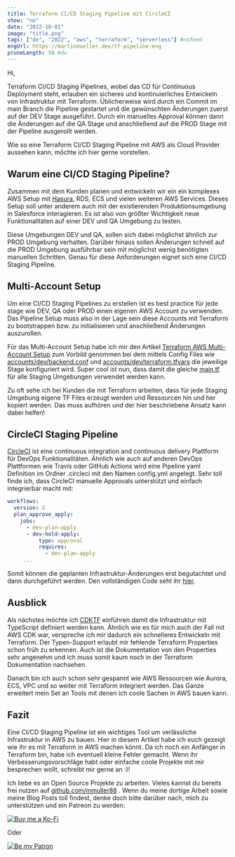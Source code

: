 ```yaml
---
title: Terraform CI/CD Staging Pipeline mit CircleCI
show: "no"
date: "2022-10-01"
image: "title.png"
tags: ["de", "2022", "aws", "terraform", "serverless"] #nofeed
engUrl: https://martinmueller.dev/tf-pipeline-eng
pruneLength: 50 #du
---
```


Hi,

Terraform CI/CD Staging Pipelines, wobei das CD für Continuous Deployment steht, erlauben ein sicheres und kontinuierliches Entwickeln von Infrastruktur mit Terraform. Üblicherweise wird durch ein Commit im main Branch die Pipeline gestartet und die gewünschten Änderungen zuerst auf der DEV Stage ausgeführt. Durch ein manuelles Approval können dann die Änderungen auf die QA Stage und anschließend auf die PROD Stage mit der Pipeline ausgerollt werden.

Wie so eine Terraform CI/CD Staging Pipeline mit AWS als Cloud Provider aussehen kann, möchte ich hier gerne vorstellen.

## Warum eine CI/CD Staging Pipeline?

Zusammen mit dem Kunden planen und entwickeln wir ein ein komplexes AWS Setup mit [Hasura](https://hasura.io/), RDS, ECS und vielen weiteren AWS Services. Dieses Setup soll unter anderem auch mit der existierenden Produktionsumgebung in Salesforce interagieren. Es ist also von größter Wichtigkeit neue Funktionalitäten auf einer DEV und QA Umgebung zu testen.

Diese Umgebungen DEV und QA, sollen sich dabei möglichst ähnlich zur PROD Umgebung verhalten. Darüber hinaus sollen Änderungen schnell auf die PROD Umgebung ausführbar sein mit möglichst wenig benötigten manuellen Schritten. Genau für diese Anforderungen eignet sich eine CI/CD Staging Pipeline.

## Multi-Account Setup

Um eine CI/CD Staging Pipelines zu erstellen ist es best practice für jede stage wie DEV, QA oder PROD einen eigenen AWS Account zu verwenden. Das Pipeline Setup muss also in der Lage sein diese Accounts mit Terraform zu bootstrappen bzw. zu initialisieren und anschließend Änderungen auszurollen.

Für das Multi-Account Setup habe ich mir den Artikel [Terraform AWS Multi-Account Setup](https://cloudly.engineer/2021/terraform-aws-multi-account-setup/aws/) zum Vorbild genommen bei dem mittels Config Files wie [accounts/dev/backend.conf](https://github.com/mmuller88/tf-pipeline-circleci/blob/main/accounts/dev/backend.conf) und [accounts/dev/terraform.tfvars](https://github.com/mmuller88/tf-pipeline-circleci/blob/main/accounts/dev/terraform.tfvars) die jeweilige Stage konfiguriert wird. Super cool ist nun, dass damit die gleiche [main.tf](https://github.com/mmuller88/tf-pipeline-circleci/blob/main/main.tf) für alle Staging Umgebungen verwendet werden kann.

Zu oft sehe ich bei Kunden die mit Terraform arbeiten, dass für jede Staging Umgebung eigene TF Files erzeugt werden und Ressourcen hin und her kopiert werden. Das muss aufhören und der hier beschriebene Ansatz kann dabei helfen!

## CircleCI Staging Pipeline

[CircleCI](https://circleci.com/) ist eine continuous integration and continuous delivery Plattform für DevOps Funktionalitäten. Ähnlich wie auch auf anderen DevOps Plattformen wie Travis oder GitHub Actions wird eine Pipeline yaml Definition im Ordner .circleci mit den Namen config.yml angelegt. Sehr toll finde ich, dass CircleCI manuelle Approvals unterstützt und einfach integrierbar macht mit:

```yml
workflows:
  version: 2
  plan_approve_apply:
    jobs:
      - dev-plan-apply
      - dev-hold-apply:
          type: approval
          requires:
            - dev-plan-apply
     ...
```

Somit können die geplanten Infrastruktur-Änderungen erst begutachtet und dann durchgeführt werden. Den vollständigen Code seht ihr [hier](https://github.com/mmuller88/tf-pipeline-circleci/blob/main/.circleci/config.yml).

## Ausblick

Als nächstes möchte ich [CDKTF](https://github.com/hashicorp/terraform-cdk) einführen damit die Infrastruktur mit TypeScript definiert werden kann. Ähnlich wie es für mich auch der Fall mit AWS CDK war, verspreche ich mir dadurch ein schnelleres Entwickeln mit Terraform. Der Typen-Support erlaubt mir fehlende Terraform Properties schon früh zu erkennen. Auch ist die Dokumentation von den Properties sehr angenehm und ich muss somit kaum noch in der Terraform Dokumentation nachsehen.

Danach bin ich auch schon sehr gespannt wie AWS Ressourcen wie Aurora, ECS, VPC und so weiter mit Terraform integriert werden. Das Ganze erweitert mein Set an Tools mit denen ich coole Sachen in AWS bauen kann.

## Fazit

Eine CI/CD Staging Pipeline ist ein wichtiges Tool um verlässliche Infrastruktur in AWS zu bauen. Hier in diesem Artikel habe ich euch gezeigt wie ihr es mit Terraform in AWS machen könnt. Da ich noch ein Anfänger in Terraform bin, habe ich eventuell kleine Fehler gemacht. Wenn ihr Verbesserungsvorschläge habt oder einfache coole Projekte mit mir besprechen wollt, schreibt mir gerne an :)!

Ich liebe es an Open Source Projekte zu arbeiten. Vieles kannst du bereits frei nutzen auf [github.com/mmuller88](https://github.com/mmuller88) . Wenn du meine dortige Arbeit sowie meine Blog Posts toll findest, denke doch bitte darüber nach, mich zu unterstützen und ein Patreon zu werden:

[![Buy me a Ko-Fi](https://storage.ko-fi.com/cdn/useruploads/png_d554a01f-60f0-4969-94d1-7b69f3e28c2fcover.jpg?v=69a332f2-b808-4369-8ba3-dae0d1100dd4)](https://ko-fi.com/T6T1BR59W)

Oder

[![Be my Patron](https://theastrologypodcast.com/wp-content/uploads/2015/06/become-my-patron-05.jpg)](https://www.patreon.com/bePatron?u=29010217)
